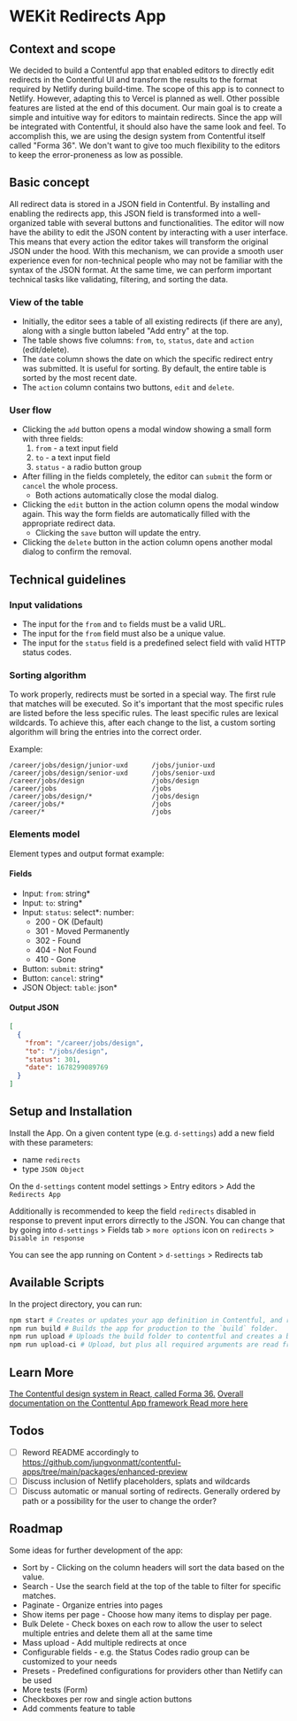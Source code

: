 # WEKit Redirects App

## Context and scope

We decided to build a Contentful app that enabled editors to directly edit redirects in the Contentful UI and transform the results to the format required by Netlify during build-time. The scope of this app is to connect to Netlify. However, adapting this to Vercel is planned as well. Other possible features are listed at the end of this document. Our main goal is to create a simple and intuitive way for editors to maintain redirects. Since the app will be integrated with Contentful, it should also have the same look and feel. To accomplish this, we are using the design system from Contentful itself called "Forma 36". We don't want to give too much flexibility to the editors to keep the error-proneness as low as possible.

## Basic concept

All redirect data is stored in a JSON field in Contentful. By installing and enabling the redirects app, this JSON field is transformed into a well-organized table with several buttons and functionalities. The editor will now have the ability to edit the JSON content by interacting with a user interface. This means that every action the editor takes will transform the original JSON under the hood. With this mechanism, we can provide a smooth user experience even for non-technical people who may not be familiar with the syntax of the JSON format. At the same time, we can perform important technical tasks like validating, filtering, and sorting the data.

### View of the table

* Initially, the editor sees a table of all existing redirects (if there are any), along with a single button labeled "Add entry" at the top.
* The table shows five columns: `from`, `to`, `status`, `date` and `action` (edit/delete).
* The `date` column shows the date on which the specific redirect entry was submitted. It is useful for sorting. By default, the entire table is sorted by the most recent date.
* The `action` column contains two buttons, `edit` and `delete`.

### User flow

* Clicking the `add` button opens a modal window showing a small form with three fields:
  1. `from` - a text input field
  2. `to` - a text input field
  3. `status` - a radio button group
* After filling in the fields completely, the editor can `submit` the form or `cancel` the whole process.
  * Both actions automatically close the modal dialog.
* Clicking the `edit` button in the action column opens the modal window again. This way the form fields are automatically filled with the appropriate redirect data.
  * Clicking the `save` button will update the entry.
* Clicking the `delete` button in the action column opens another modal dialog to confirm the removal.

## Technical guidelines

### Input validations

* The input for the `from` and `to` fields must be a valid URL.
* The input for the `from` field must also be a unique value.
* The input for the `status` field is a predefined select field with valid HTTP status codes.

### Sorting algorithm

To work properly, redirects must be sorted in a special way. The first rule that matches will be executed. So it's important that the most specific rules are listed before the less specific rules. The least specific rules are lexical wildcards. To achieve this, after each change to the list, a custom sorting algorithm will bring the entries into the correct order.

Example:
```
/career/jobs/design/junior-uxd      /jobs/junior-uxd
/career/jobs/design/senior-uxd      /jobs/senior-uxd
/career/jobs/design                 /jobs/design
/career/jobs                        /jobs
/career/jobs/design/*               /jobs/design
/career/jobs/*                      /jobs
/career/*                           /jobs
```

### Elements model

Element types and output format example:

#### Fields

- Input: `from`: string*
- Input: `to`: string*
- Input: `status`: select*: number:
  - 200 - OK (Default)
  - 301 - Moved Permanently
  - 302 - Found
  - 404 - Not Found
  - 410 - Gone
- Button: `submit`: string*
- Button: `cancel`: string*
- JSON Object: `table`: json*

#### Output JSON

```json
[
  {
    "from": "/career/jobs/design",
    "to": "/jobs/design",
    "status": 301,
    "date": 1678299089769
  }
]
```

## Setup and Installation
Install the App. On a given content type (e.g. `d-settings`) add a new field with these parameters:
- name `redirects`
- type `JSON Object`

On the `d-settings` content model settings > Entry editors > Add the `Redirects App`

Additionally is recommended to keep the field `redirects` disabled in response to prevent input errors dirrectly to the JSON. You can change that by going into `d-settings` > Fields tab > `more options` icon on `redirects` > `Disable in response`

You can see the app running on Content > `d-settings` > Redirects tab

## Available Scripts
In the project directory, you can run:

```bash
npm start # Creates or updates your app definition in Contentful, and runs the app in development mode.
npm run build # Builds the app for production to the `build` folder.
npm run upload # Uploads the build folder to contentful and creates a bundle that is automatically activated.
npm run upload-ci # Upload, but plus all required arguments are read from the environment variables
```

## Learn More
[The Contentful design system in React, called Forma 36.](https://f36.contentful.com/)
[Overall documentation on the Conttentul App framework ](https://www.contentful.com/developers/docs/extensibility/app-framework/create-contentful-app/)
[Read more here](https://www.contentful.com/developers/docs/extensibility/app-framework/tutorial/) 

## Todos
-[ ] Reword README accordingly to https://github.com/jungvonmatt/contentful-apps/tree/main/packages/enhanced-preview
-[ ] Discuss inclusion of Netlify placeholders, splats and wildcards 
-[ ] Discuss automatic or manual sorting of redirects. Generally ordered by path or a possibility for the user to change the order?

## Roadmap

Some ideas for further development of the app:

- Sort by - Clicking on the column headers will sort the data based on the value.
- Search - Use the search field at the top of the table to filter for specific matches.
- Paginate - Organize entries into pages
- Show items per page - Choose how many items to display per page.
- Bulk Delete - Check boxes on each row to allow the user to select multiple entries and delete them all at the same time
- Mass upload - Add multiple redirects at once
- Configurable fields - e.g. the Status Codes radio group can be customized to your needs
- Presets - Predefined configurations for providers other than Netlify can be used
- More tests (Form)
- Checkboxes per row and single action buttons
- Add comments feature to table